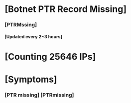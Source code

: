 # [Botnet PTR Record Missing]
### [PTRMssing]
#### [Updated every 2~3 hours]

# [Counting 25646 IPs]

# [Symptoms] 
###   [PTR missing] [PTRmissing]
